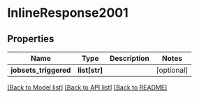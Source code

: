 # InlineResponse2001

## Properties
Name | Type | Description | Notes
------------ | ------------- | ------------- | -------------
**jobsets_triggered** | **list[str]** |  | [optional] 

[[Back to Model list]](../README.md#documentation-for-models) [[Back to API list]](../README.md#documentation-for-api-endpoints) [[Back to README]](../README.md)


